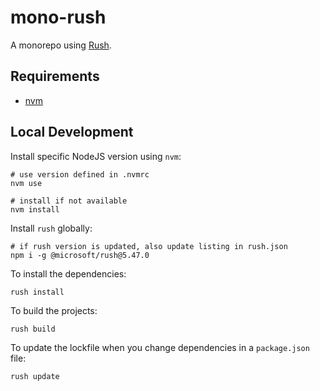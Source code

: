 # mono-rush

A monorepo using [Rush](https://rushjs.io/).

## Requirements

- [nvm](https://github.com/nvm-sh/nvm)

## Local Development

Install specific NodeJS version using `nvm`:

```shell
# use version defined in .nvmrc
nvm use

# install if not available
nvm install
```

Install `rush` globally:

```shell
# if rush version is updated, also update listing in rush.json
npm i -g @microsoft/rush@5.47.0
```

To install the dependencies:

```shell
rush install
```

To build the projects:

```shell
rush build
```

To update the lockfile when you change dependencies in a `package.json` file:

```shell
rush update
```
